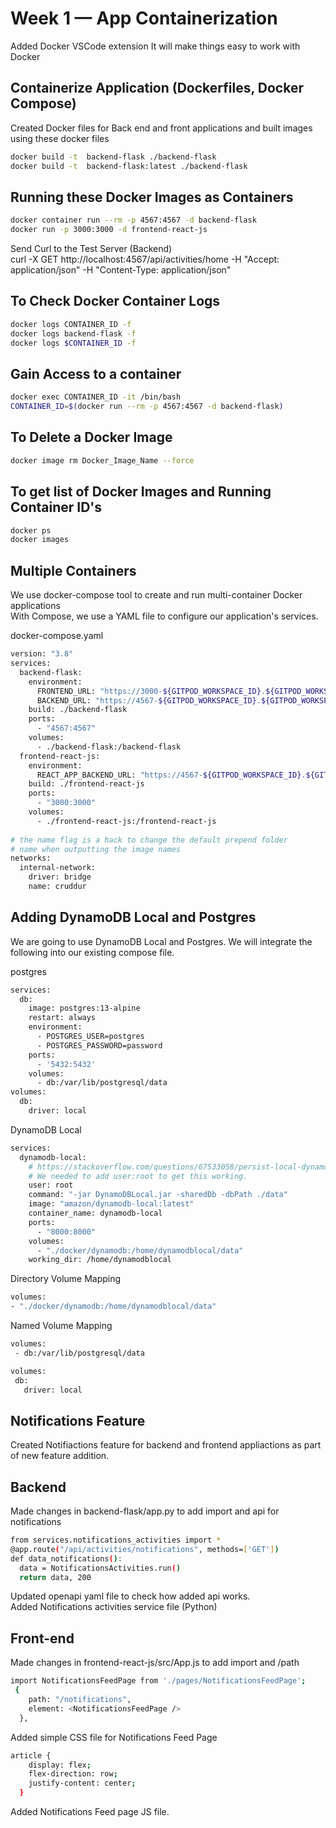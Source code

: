 # Week 1 — App Containerization     
     
Added Docker VSCode extension It will make things easy to work with Docker     
       

## Containerize Application (Dockerfiles, Docker Compose)      
Created Docker files for Back end and front applications and built images using these docker files    

```sh
docker build -t  backend-flask ./backend-flask
docker build -t  backend-flask:latest ./backend-flask     
```
    
## Running these Docker Images as Containers       
  
```sh
docker container run --rm -p 4567:4567 -d backend-flask     
docker run -p 3000:3000 -d frontend-react-js      
```     

Send Curl to the Test Server (Backend)        
curl -X GET http://localhost:4567/api/activities/home -H "Accept: application/json" -H "Content-Type: application/json"      
     
## To Check Docker Container Logs        
  
```sh
docker logs CONTAINER_ID -f      
docker logs backend-flask -f     
docker logs $CONTAINER_ID -f      
```     
     
## Gain Access to a container   
     
```sh
docker exec CONTAINER_ID -it /bin/bash      
CONTAINER_ID=$(docker run --rm -p 4567:4567 -d backend-flask)      
```     

## To Delete a Docker Image  
     
```sh
docker image rm Docker_Image_Name --force     
```     

## To get list of Docker Images and Running Container ID's    
      
```sh
docker ps      
docker images    
```     

## Multiple Containers      
   
We use docker-compose tool to create and run multi-container Docker applications      
With Compose, we use a YAML file  to configure our application's services.        
      
docker-compose.yaml       
```sh
version: "3.8"
services:
  backend-flask:
    environment:
      FRONTEND_URL: "https://3000-${GITPOD_WORKSPACE_ID}.${GITPOD_WORKSPACE_CLUSTER_HOST}"
      BACKEND_URL: "https://4567-${GITPOD_WORKSPACE_ID}.${GITPOD_WORKSPACE_CLUSTER_HOST}"
    build: ./backend-flask
    ports:
      - "4567:4567"
    volumes:
      - ./backend-flask:/backend-flask
  frontend-react-js:
    environment:
      REACT_APP_BACKEND_URL: "https://4567-${GITPOD_WORKSPACE_ID}.${GITPOD_WORKSPACE_CLUSTER_HOST}"
    build: ./frontend-react-js
    ports:
      - "3000:3000"
    volumes:
      - ./frontend-react-js:/frontend-react-js
      
# the name flag is a hack to change the default prepend folder
# name when outputting the image names
networks: 
  internal-network:
    driver: bridge
    name: cruddur     
```     

## Adding DynamoDB Local and Postgres      
     
We are going to use DynamoDB Local and Postgres. We will integrate the following into our existing compose file.      
      
postgres    
```sh     
services:
  db:
    image: postgres:13-alpine
    restart: always
    environment:
      - POSTGRES_USER=postgres
      - POSTGRES_PASSWORD=password
    ports:
      - '5432:5432'
    volumes: 
      - db:/var/lib/postgresql/data
volumes:
  db:
    driver: local     
 ```    
 
DynamoDB Local     
```sh
services:
  dynamodb-local:
    # https://stackoverflow.com/questions/67533058/persist-local-dynamodb-data-in-volumes-lack-permission-unable-to-open-databa
    # We needed to add user:root to get this working.
    user: root
    command: "-jar DynamoDBLocal.jar -sharedDb -dbPath ./data"
    image: "amazon/dynamodb-local:latest"
    container_name: dynamodb-local
    ports:
      - "8000:8000"
    volumes:
      - "./docker/dynamodb:/home/dynamodblocal/data"
    working_dir: /home/dynamodblocal      
 ```     
 
Directory Volume Mapping      
```sh     
volumes: 
- "./docker/dynamodb:/home/dynamodblocal/data"      
```   

Named Volume Mapping     
 ```sh     
volumes: 
  - db:/var/lib/postgresql/data

volumes:
  db:
    driver: local
```
      
## Notifications Feature      

Created Notifiactions feature for backend and frontend appliactions as part of new feature addition.   
## Backend     

Made changes in backend-flask/app.py to add import and api for notifications     
```sh     
from services.notifications_activities import *
@app.route("/api/activities/notifications", methods=['GET'])
def data_notifications():
  data = NotificationsActivities.run()
  return data, 200    
 ```    
   
Updated openapi yaml file to check how added api works.    
Added Notifications activities service file (Python)
     
## Front-end     
       
Made changes in frontend-react-js/src/App.js to add import and /path    
```sh     
import NotificationsFeedPage from './pages/NotificationsFeedPage';
 {
    path: "/notifications",
    element: <NotificationsFeedPage />
  },     
 ```   
 
Added simple CSS file for Notifications Feed Page     

```sh 
article {
    display: flex;
    flex-direction: row;
    justify-content: center;
  }     
```   

Added Notifications Feed page JS file.

